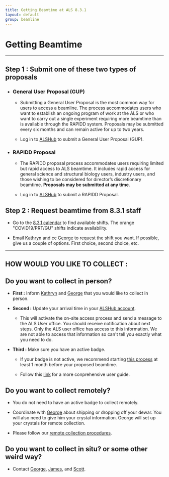 ```yaml
---
title: Getting Beamtime at ALS 8.3.1
layout: default
group: beamline
---
```


# Getting Beamtime

---

## **Step 1 : Submit one of these two types of proposals** 

* ### **General User Proposal (GUP)**

  - Submitting a General User Proposal is the most common way for users to access a beamline. The process accommodates users who want to establish an ongoing program of work at the ALS or who want to carry out a single experiment requiring more beamtime than is available through the RAPIDD system. Proposals may be submitted every six months and can remain active for up to two years.

  - Log in to [ALSHub](https://alshub.als.lbl.gov/) to submit a General User Proposal (GUP).

- ### **RAPIDD Proposal**

  - The RAPIDD proposal process accommodates users requiring limited but rapid access to ALS beamtime. It includes rapid access for general science and structural biology users, industry users, and those wishing to be considered for director’s discretionary beamtime. **Proposals may be submitted at any time**.

  - Log in to [ALSHub](https://alshub.als.lbl.gov/) to submit a RAPIDD Proposal.

## **Step 2 : Request beamtime from 8.3.1 staff**

- Go to the [8.3.1 calendar](https://bl831.als.lbl.gov/~mcfuser/schedule/schedule.php) to find available shifts. The orange "COVID19/PRT/GU" shifts indicate availability.

- Email [Kathryn](mailto:kburnett@lbl.gov) and cc [George](mailto:gmeigs@lbl.gov) to request the shift you want. If possible, give us a couple of options. First choice, second choice, etc. 



_______________________________________________________________________________________________________________________



## **HOW WOULD YOU LIKE TO COLLECT :**

## **Do you want to collect in person?**

- **First :** Inform [Kathryn](mailto:kburnett@lbl.gov) and [George](mailto:GMeigs@lbl.gov) that you would like to collect in person.

- **Second :** Update your arrival time in your [ALSHub account](https://alshub.als.lbl.gov/).

  - This will activate the on-site access process and send a message to the ALS User office. You should receive notification about next steps. Only the ALS user office has access to this information. We are not able to access that information so can't tell you exactly what you need to do.

- **Third :** Make sure you have an active badge.

  - If your badge is not active, we recommend starting [this process](https://als.lbl.gov/onsite-access/) at least 1 month before your proposed beamtime.

  - Follow this [link](https://als.lbl.gov/users/user-guide/) for a more conprehensive user guide.

## **Do you want to collect remotely?**

  - You do not need to have an active badge to collect remotely. 
  
  - Coordinate with [George](mailto:gmeigs@lbl.gov) about shipping or dropping off your dewar. You will also need to give him your crystal information. George will set up your crystals for remote collection.
  
  - Please follow our [remote collection procedures](https://tomalbertron.als.lbl.gov/procedures/remote_procedures/remote/). 
  
## **Do you want to collect in situ? or some other weird way?**

- Contact [George](mailto:GMeigs@lbl.gov), [James](mailto:JMHolton@lbl.gov), and [Scott](mailto:sclassen@lbl.gov).
